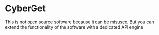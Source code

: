 # CyberGet
This is not open source software because it can be misused. But you can extend the functionality of the software with a dedicated API engine
